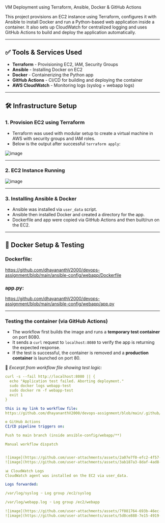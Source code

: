 VM  Deployment using Terraform, Ansible, Docker & GitHub Actions

This project provisions an EC2 instance using Terraform, configures it with Ansible to install Docker and run a Python-based web application inside a container. It also sets up CloudWatch for centralized logging and uses GitHub Actions to build and deploy the application automatically.


---

## ✅ Tools & Services Used

- **Terraform** - Provisioning EC2, IAM, Security Groups
- **Ansible** - Installing Docker on EC2
- **Docker** - Containerizing the Python app
- **GitHub Actions** - CI/CD for building and deploying the container
- **AWS CloudWatch** - Monitoring logs (syslog + webapp logs)

---

## 🛠️ Infrastructure Setup

### 1. Provision EC2 using Terraform
- Terraform was used with modular setup to create a virtual machine in AWS with security groups and IAM roles.
- Below is the output after successful `terraform apply`:

![image](https://github.com/user-attachments/assets/6464cfff-3ff9-431e-aa10-1b5793c08ad2)

---

### 2. EC2 Instance Running

![image](https://github.com/user-attachments/assets/3bef7bf7-6da3-4bf0-ba3a-1646969a2962)


---

### 3. Installing Ansible & Docker

- Ansible was installed via `user_data` script.
- Ansible then installed Docker and created a directory for the app.
- Dockerfile and app were copied via GitHub Actions and then built/run on the EC2.

---

## 🐳 Docker Setup & Testing

### Dockerfile:

https://github.com/dhayananthV2000/devops-assignment/blob/main/ansible-config/webapp/Dockerfile

### app.py:

https://github.com/dhayananthV2000/devops-assignment/blob/main/ansible-config/webapp/app.py

---

### Testing the container (via GitHub Actions)

- The workflow first builds the image and runs a **temporary test container** on port 8080.
- It sends a `curl` request to `localhost:8080` to verify the app is returning the expected response.
- If the test is successful, the container is removed and a **production container** is launched on port 80.

📄 _Excerpt from workflow file showing test logic:_

```yaml
curl -s --fail http://localhost:8080 || {
  echo "Application test failed. Aborting deployment."
  sudo docker logs webapp-test
  sudo docker rm -f webapp-test
  exit 1
}

this is my link to workflow file:
https://github.com/dhayananthV2000/devops-assignment/blob/main/.github/workflows/deploy.yaml

⚙️ GitHub Actions
CI/CD pipeline triggers on:

Push to main branch (inside ansible-config/webapp/**)

Manual workflow dispatch


![image](https://github.com/user-attachments/assets/2a07e7f0-efc2-4f57-8c2b-c3736006b990)
![image](https://github.com/user-attachments/assets/3ab187a3-8daf-4ad8-93f3-02afe4b1e05e)

📊 CloudWatch Logs
CloudWatch agent was installed on the EC2 via user_data.

Logs forwarded:

/var/log/syslog ➝ Log group /ec2/syslog

/var/log/webapp.log ➝ Log group /ec2/webapp

![image](https://github.com/user-attachments/assets/7f081764-693b-46ec-9d82-eacdea837293)
![image](https://github.com/user-attachments/assets/5d8ce888-7e15-4919-b13b-8794970bcc30)





